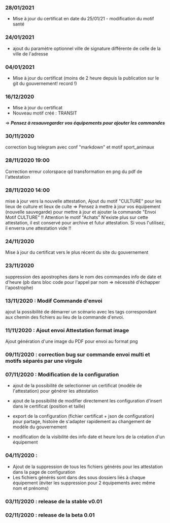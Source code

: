 ### 28/01/2021
* Mise à jour du certificat en date du 25/01/21 - modification du motif santé

### 24/01/2021
* ajout du paramètre optionnel ville de signature différente de celle de la ville de l'adresse

### 04/01/2021
 * Mise à jour du certificat (moins de 2 heure depuis la publication sur le git du gouvernement! record !)

### 16/12/2020
 * Mise à jour du certificat
 * Nouveau motif créé : TRANSIT

=> __*Pensez à resauvegarder vos équipements pour ajouter les commandes*__

### 30/11/2020
correction bug telegram avec conf "markdown" et motif sport_animaux

### 28/11/2020 19:00
Correction erreur colorspace qd transformation en png du pdf de l'attestation

### 28/11/2020 14:00
mise à jour vers la nouvelle attestation,
Ajout du motif "CULTURE" pour les lieux de culture et lieux de culte
=> Pensez à mettre à jour vos équipement (nouvelle sauvegarde) pour mettre à jour et ajouter la commande "Envoi Motif CULTURE"
!! Attention le motif "Achats" N'existe plus sur cette attestation, il est conservé pour archive et futur attestation. Si vous l'utilisez, il enverra une attestation vide !!

### 24/11/2020 
Mise à jour du certificat vers le plus récent du site du gouvernement

### 23/11/2020 
suppression des apostrophes dans le nom des commandes info de date et d'heure (pb dans bloc code pour l'appel par nom => nécessité d'échapper l'apostrophe)

### 13/11/2020 : Modif Commande d'envoi
ajout la possibilité de démarrer un scénario avec les tags correspondant aux chemin des fichiers au lieu de la commande d'envoi.

### 11/11/2020 : Ajout envoi Attestation format image
Ajout génération d'une image du PDF pour envoi au format png


### 09/11/2020 : correction bug sur commande envoi multi et motifs séparés par une virgule

### 07/11/2020 :  Modification de la configuration
* ajout de la possibilité de selectionner un certificat (modèle de l'attestation) pour générer les attestation
* ajout de la possibilité de modifier directement les configuration d'insert dans le certificat (position et taille)
* export de la configuration (fichier certificat + json de configuration) pour partage, histoire de s'adapter rapidement au changement de modèle du gouvernement

* modification de la visibilité des info date et heure lors de la création d'un équipement

### 04/11/2020 : 
  * Ajout de la suppression de tous les fichiers générés pour les attestation dans la page de configuration
  * Les fichiers générés sont dans des sous dossiers liés à chaque équipement (éviter les suppression pour 2 équipements avec même nom et prénoms)

### 03/11/2020 : release de la stable v0.01

### 02/11/2020 : release de la beta 0.01
